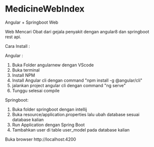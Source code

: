 # MedicineWebIndex
 Angular + Springboot Web
 
 Web Mencari Obat dari gejala penyakit dengan angular8 dan springboot rest api.
 
 Cara Install :
 
 Angular :
 1. Buka Folder angularnew dengan VScode
 2. Buka terminal
 3. Install NPM 
 4. Install Angular cli dengan command "npm install -g @angular/cli"
 5. jalankan project angular cli dengan command "ng serve"
 6. Tunggu selesai compile
 
Springboot:
1. Buka folder springboot dengan intellij
2. Buka resource/application.properties lalu ubah database sesuai database kalian
3. Run Application dengan Spring Boot
4. Tambahkan user di table user_model pada database kalian

Buka browser http://localhost:4200
